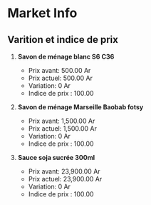 # Market Info

## Varition et indice de prix

1. **Savon de ménage blanc S6 C36**
   - Prix avant: 500.00 Ar
   - Prix actuel: 500.00 Ar
   - Variation: 0 Ar
   - Indice de prix : 100.00

2. **Savon de ménage Marseille Baobab fotsy**
   - Prix avant: 1,500.00 Ar
   - Prix actuel: 1,500.00 Ar
   - Variation: 0 Ar
   - Indice de prix : 100.00

3. **Sauce soja sucrée 300ml**
   - Prix avant: 23,900.00 Ar
   - Prix actuel: 23,900.00 Ar
   - Variation: 0 Ar
   - Indice de prix : 100.00

